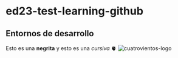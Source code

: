 # ed23-test-learning-github

## Entornos de desarrollo

Esto es una **negrita** y esto es una _cursiva_
🫀
![cuatrovientos-logo](http://www.cuatrovientos.org/wp-content/uploads/2023/03/logo-cuatrovientos-2-1-300x75.png)
